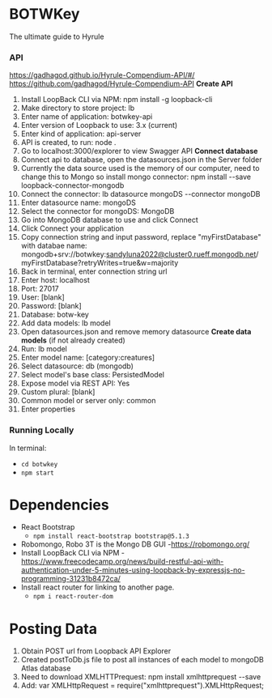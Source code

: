 # BOTWKey
The ultimate guide to Hyrule

### API
https://gadhagod.github.io/Hyrule-Compendium-API/#/
https://github.com/gadhagod/Hyrule-Compendium-API
**Create API**
1. Install LoopBack CLI via NPM: npm install -g loopback-cli
2. Make directory to store project: lb
3. Enter name of application: botwkey-api
4. Enter version of Loopback to use: 3.x (current)
5. Enter kind of application: api-server
6. API is created, to run: node .
7. Go to localhost:3000/explorer to view Swagger API
**Connect database**
8. Connect api to database, open the datasources.json in the Server folder
9. Currently the data source used is the memory of our computer, need to change this to Mongo so install mongo connector: npm install --save loopback-connector-mongodb
10. Connect the connector: lb datasource mongoDS --connector mongoDB
11. Enter datasource name: mongoDS
12. Select the connector for mongoDS: MongoDB
13. Go into MongoDB database to use and click Connect
14. Click Connect your application
15. Copy connection string and input password, replace "myFirstDatabase" with databae name: mongodb+srv://botwkey:sandyluna2022@cluster0.rueff.mongodb.net/myFirstDatabase?retryWrites=true&w=majority
16. Back in terminal, enter connection string url
17. Enter host: localhost
18. Port: 27017
19. User: [blank]
20. Password: [blank]
21. Database: botw-key
22. Add data models: lb model
23. Open datasources.json and remove memory datasource
**Create data models** (if not already created)
24. Run: lb model
25. Enter model name: [category:creatures]
26. Select datasource: db (mongodb)
27. Select model's base class: PersistedModel
28. Expose model via REST API: Yes
29. Custom plural: [blank]
30. Common model or server only: common
31. Enter properties

### Running Locally
In terminal: 
- `cd botwkey`
- `npm start`

# Dependencies
- React Bootstrap
  - `npm install react-bootstrap bootstrap@5.1.3`
- Robomongo, Robo 3T is the Mongo DB GUI
  -https://robomongo.org/
- Install LoopBack CLI via NPM
  -https://www.freecodecamp.org/news/build-restful-api-with-authentication-under-5-minutes-using-loopback-by-expressjs-no-programming-31231b8472ca/
- Install react router for linking to another page.
  - `npm i react-router-dom`
  
# Posting Data
1. Obtain POST url from Loopback API Explorer
2. Created postToDb.js file to post all instances of each model to mongoDB Atlas database
3. Need to download XMLHTTPrequest: npm install xmlhttprequest --save
4. Add: var XMLHttpRequest = require("xmlhttprequest").XMLHttpRequest;

